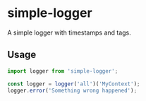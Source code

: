 # simple-logger

A simple logger with timestamps and tags.

## Usage

```javascript
import logger from 'simple-logger';

const logger = logger('all')('MyContext');
logger.error('Something wrong happened');
```
